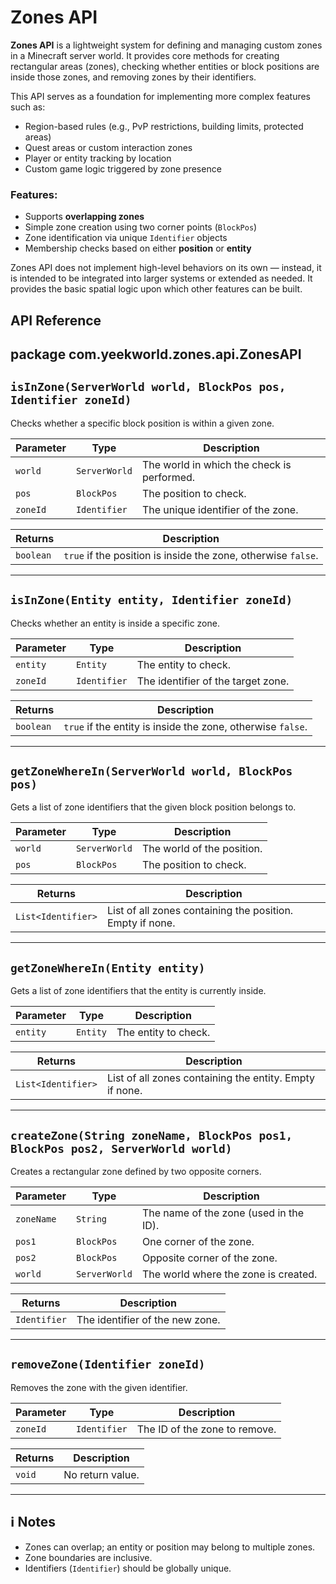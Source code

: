 
# Zones API

**Zones API** is a lightweight system for defining and managing custom zones in a Minecraft server world. It provides core methods for creating rectangular areas (zones), checking whether entities or block positions are inside those zones, and removing zones by their identifiers.

This API serves as a foundation for implementing more complex features such as:
- Region-based rules (e.g., PvP restrictions, building limits, protected areas)
- Quest areas or custom interaction zones
- Player or entity tracking by location
- Custom game logic triggered by zone presence

### Features:
- Supports **overlapping zones**
- Simple zone creation using two corner points (`BlockPos`)
- Zone identification via unique `Identifier` objects
- Membership checks based on either **position** or **entity**

Zones API does not implement high-level behaviors on its own — instead, it is intended to be integrated into larger systems or extended as needed. It provides the basic spatial logic upon which other features can be built.





## API Reference

## package com.yeekworld.zones.api.ZonesAPI

## `isInZone(ServerWorld world, BlockPos pos, Identifier zoneId)`

Checks whether a specific block position is within a given zone.

| Parameter   | Type          | Description                              |
|-------------|---------------|------------------------------------------|
| `world`     | `ServerWorld` | The world in which the check is performed. |
| `pos`       | `BlockPos`    | The position to check.                   |
| `zoneId`    | `Identifier`  | The unique identifier of the zone.       |

| Returns     | Description                        |
|-------------|------------------------------------|
| `boolean`   | `true` if the position is inside the zone, otherwise `false`. |

---

## `isInZone(Entity entity, Identifier zoneId)`

Checks whether an entity is inside a specific zone.

| Parameter   | Type        | Description                        |
|-------------|-------------|------------------------------------|
| `entity`    | `Entity`    | The entity to check.               |
| `zoneId`    | `Identifier`| The identifier of the target zone. |

| Returns     | Description                        |
|-------------|------------------------------------|
| `boolean`   | `true` if the entity is inside the zone, otherwise `false`. |

---

## `getZoneWhereIn(ServerWorld world, BlockPos pos)`

Gets a list of zone identifiers that the given block position belongs to.

| Parameter   | Type          | Description                      |
|-------------|---------------|----------------------------------|
| `world`     | `ServerWorld` | The world of the position.       |
| `pos`       | `BlockPos`    | The position to check.           |

| Returns     | Description                               |
|-------------|-------------------------------------------|
| `List<Identifier>` | List of all zones containing the position. Empty if none. |

---

## `getZoneWhereIn(Entity entity)`

Gets a list of zone identifiers that the entity is currently inside.

| Parameter   | Type        | Description          |
|-------------|-------------|----------------------|
| `entity`    | `Entity`    | The entity to check. |

| Returns     | Description                             |
|-------------|-----------------------------------------|
| `List<Identifier>` | List of all zones containing the entity. Empty if none. |

---

## `createZone(String zoneName, BlockPos pos1, BlockPos pos2, ServerWorld world)`

Creates a rectangular zone defined by two opposite corners.

| Parameter   | Type          | Description                                 |
|-------------|---------------|---------------------------------------------|
| `zoneName`  | `String`      | The name of the zone (used in the ID).     |
| `pos1`      | `BlockPos`    | One corner of the zone.                    |
| `pos2`      | `BlockPos`    | Opposite corner of the zone.               |
| `world`     | `ServerWorld` | The world where the zone is created.       |

| Returns     | Description                      |
|-------------|----------------------------------|
| `Identifier`| The identifier of the new zone.  |

---

## `removeZone(Identifier zoneId)`

Removes the zone with the given identifier.

| Parameter   | Type        | Description                    |
|-------------|-------------|--------------------------------|
| `zoneId`    | `Identifier`| The ID of the zone to remove.  |

| Returns     | Description     |
|-------------|-----------------|
| `void`      | No return value. |

---

## ℹ️ Notes

- Zones can overlap; an entity or position may belong to multiple zones.
- Zone boundaries are inclusive.
- Identifiers (`Identifier`) should be globally unique.

